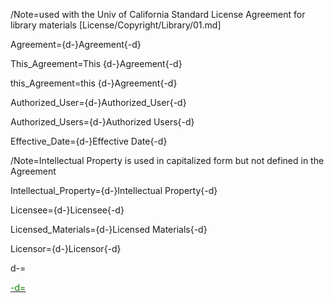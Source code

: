 /Note=used with the Univ of California Standard License Agreement for library materials [License/Copyright/Library/01.md]

Agreement={d-}Agreement{-d}

This_Agreement=This {d-}Agreement{-d}

this_Agreement=this {d-}Agreement{-d}

Authorized_User={d-}Authorized_User{-d}

Authorized_Users={d-}Authorized Users{-d}

Effective_Date={d-}Effective Date{-d}

/Note=Intellectual Property is used in capitalized form but not defined in the Agreement

Intellectual_Property={d-}Intellectual Property{-d}

Licensee={d-}Licensee{-d}

Licensed_Materials={d-}Licensed Materials{-d}

Licensor={d-}Licensor{-d}


d-=<a href="https://github.com/CommonAccord/Org/blob/master/Doc/02/Sec/Defined_Terms/04.md"><font color="green">

-d=</font></a>
